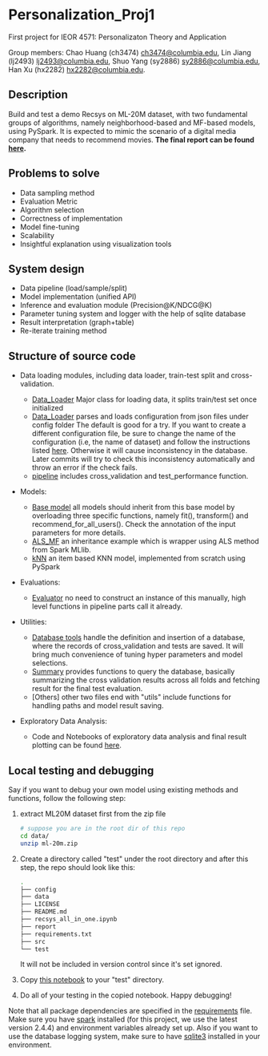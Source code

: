 # Personalization_Proj1
First project for IEOR 4571: Personalizaton Theory and Application

Group members: Chao Huang (ch3474) <ch3474@columbia.edu>, Lin Jiang (lj2493) <lj2493@columbia.edu>, Shuo Yang (sy2886) <sy2886@columbia.edu>, Han Xu (hx2282) <hx2282@columbia.edu>.

## Description

Build and test a demo Recsys on ML-20M dataset, with two fundamental groups of algorithms, namely neighborhood-based and MF-based models, using PySpark. It is expected to mimic the scenario of a digital media company that needs to recommend movies. **The final report can be found [here](report/Personalization_Project1_report.pdf).**

## Problems to solve

* Data sampling method
* Evaluation Metric
* Algorithm selection
* Correctness of implementation
* Model fine-tuning
* Scalability
* Insightful explanation using visualization tools

## System design

* Data pipeline (load/sample/split)
* Model implementation (unified API)
* Inference and evaluation module (Precision@K/NDCG@K)
* Parameter tuning system and logger with the help of sqlite database
* Result interpretation (graph+table)
* Re-iterate training method


## Structure of source code

* Data loading modules, including data loader, train-test split and cross-validation. 
    * [Data_Loader](src/data_pipeline/Data_Loader.py) Major class for loading data, it splits train/test set once initialized
    * [Data_Loader](src/data_pipeline/Config.py) parses and loads configuration from json files under config folder The default is good for a try. If you want to create a different configuration file, be sure to change the name of the configuration (i.e, the name of dataset) and follow the instructions listed [here](config/README.md). Otherwise it will cause inconsistency in the database. Later commits will try to check this inconsistency automatically and throw an error if the check fails.
    * [pipeline](src/data_pipeline/pipeline.py) includes cross_validation and test_performance function.
    
* Models:
    * [Base model](src/model/BaseModel.py) all models should inherit from this base model by overloading three specific functions, namely fit(), transform() and recommend_for_all_users(). Check the annotation of the input parameters for more details.
    * [ALS_MF](src/model/ALS_MF.py) an inheritance example which is wrapper using ALS method from Spark MLlib.
    * [kNN](src/model/KNN.py) an item based KNN model, implemented from scratch using PySpark

* Evaluations:
    * [Evaluator](src/evaluation/Evaluator.py) no need to construct an instance of this manually, high level functions in pipeline parts call it already.

* Utilities:
    * [Database tools](src/utility/DBUtils.py) handle the definition and insertion of a database, where the records of cross_validation and tests are saved. It will bring much convenience of tuning hyper parameters and model selections.
    * [Summary](src/utility/Summary.py) provides functions to query the database, basically summarizing the cross validation results across all folds and fetching result for the final test evaluation.
    * [Others] other two files end with "utils" include functions for handling paths and model result saving.

* Exploratory Data Analysis:
    * Code and Notebooks of exploratory data analysis and final result plotting can be found [here](src/eda).

## Local testing and debugging
Say if you want to debug your own model using existing methods and functions, follow the following step:

1. extract ML20M dataset first from the zip file
    ```bash
    # suppose you are in the root dir of this repo
    cd data/
    unzip ml-20m.zip
    ``` 

2. Create a directory called "test" under the root directory and after this step, the repo should look like this:
    ```bash
    .
    ├── config
    ├── data
    ├── LICENSE
    ├── README.md
    ├── recsys_all_in_one.ipynb
    ├── report
    ├── requirements.txt
    ├── src
    └── test
    ```
    It will not be included in version control since it's set ignored.
3. Copy [this notebook](./recsys_all_in_one.ipynb) to your "test" directory.

4. Do all of your testing in the copied notebook. Happy debugging!

Note that all package dependencies are specified in the [requirements](requirements.txt) file. Make sure you have [spark](https://spark.apache.org/) installed (for this project, we use the latest version 2.4.4) and environment variables already set up. Also if you want to use the database logging system, make sure to have [sqlite3](https://www.sqlite.org/download.html) installed in your environment.

